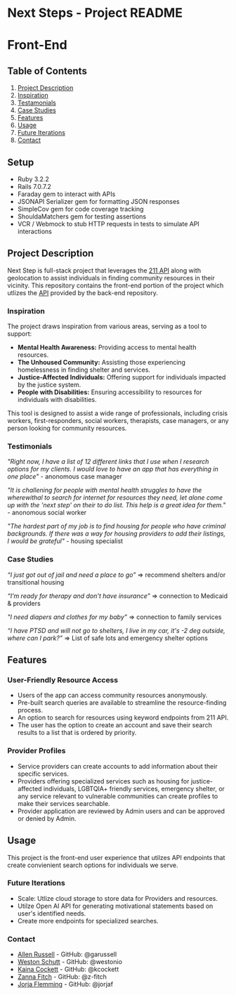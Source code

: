 # Next Steps - Project README
# Front-End

## Table of Contents

1. [Project Description](#project-description)
2. [Inspiration](#inspiration)
3. [Testamonials](#testamonials)
4. [Case Studies](#case-studies)
5. [Features](#features)
6. [Usage](#usage)
7. [Future Iterations](#future-iterations)
8. [Contact](#contact)

## Setup
- Ruby 3.2.2
- Rails 7.0.7.2
- Faraday gem to interact with APIs
- JSONAPI Serializer gem for formatting JSON responses
- SimpleCov gem for code coverage tracking
- ShouldaMatchers gem for testing assertions
- VCR / Webmock to stub HTTP requests in tests to simulate API interactions

## Project Description

Next Step is full-stack project that leverages the [211 API](https://apiportal.211.org) along with geolocation to assist individuals in finding community resources in their vicinity.  This repository contains the front-end portion of the project which utlizes the [API](https://github.com/westonio/next-steps-back-end) provided by the back-end repository.

### Inspiration
The project draws inspiration from various areas, serving as a tool to support:

- **Mental Health Awareness:** Providing access to mental health resources.
- **The Unhoused Community:** Assisting those experiencing homelessness in finding shelter and services.
- **Justice-Affected Individuals:** Offering support for individuals impacted by the justice system.
- **People with Disabilities:** Ensuring accessibility to resources for individuals with disabilities.

This tool is designed to assist a wide range of professionals, including crisis workers, first-responders, social workers, therapists, case managers, or any person looking for community resources.

### Testimonials

*"Right now, I have a list of 12 different links that I use when I research options for my clients.  I would love to have an app that has everything in one place"* - anonomous case manager

*"It is challening for people with mental health struggles to have the wherewithal to search for internet for resources they need, let alone come up with the 'next step' on their to do list.  This help is a great idea for them."* - anonomous social worker

*"The hardest part of my job is to find housing for people who have criminal backgrounds.  If there was a way for housing providers to add their listings, I would be grateful"* - housing specialist

### Case Studies

*“I just got out of jail and need a place to go”* => recommend shelters and/or transitional housing 

*“I’m ready for therapy and don’t have insurance”* => connection to Medicaid & providers

*"I need diapers and clothes for my baby”* => connection to family services

*“I have PTSD and will not go to shelters, I live in my car, it's -2 deg outside, where can I park?”* => List of safe lots and emergency shelter options

## Features
### User-Friendly Resource Access
- Users of the app can access community resources anonymously.
- Pre-built search queries are available to streamline the resource-finding process.
- An option to search for resources using keyword endpoints from 211 API.  
- The user has the option to create an account and save their search results to a list that is ordered by priority.

### Provider Profiles
- Service providers can create accounts to add information about their specific services.
- Providers offering specialized services such as housing for justice-affected individuals, LGBTQIA+ friendly services, emergency shelter, or any service relevant to vulnerable communities can create profiles to make their services searchable.
- Provider application are reviewed by Admin users and can be approved or denied by Admin.

## Usage

This project is the front-end user experience that utilzes API endpoints that create convienient search options for individuals we serve.

### Future Iterations

- Scale: Utlize cloud storage to store data for Providers and resources.  
- Utilze Open AI API for generating motivational statements based on user's identified needs.
- Create more endpoints for specialized searches.

### Contact

- [Allen Russell](allenrusselldev@gmail.com) - GitHub: @garussell
- [Weston Schutt](wtschutt@gmail.com)        - GitHub: @westonio
- [Kaina Cockett](kainacockett@gmail.com)    - GitHub: @kcockett
- [Zanna Fitch](zannafitch2004@gmail.com)    - GitHub: @z-fitch
- [Jorja Flemming](aset284@gmail.com)        - GitHub: @jorjaf